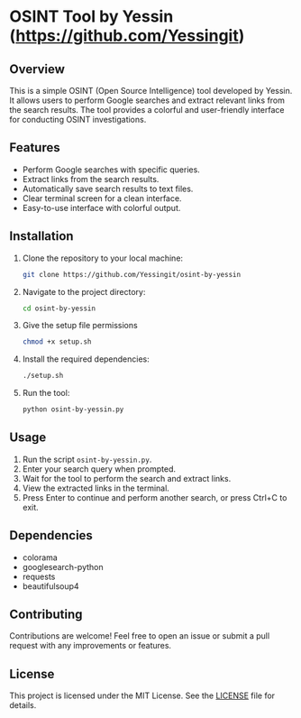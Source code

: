 # OSINT Tool by Yessin (https://github.com/Yessingit)

## Overview

This is a simple OSINT (Open Source Intelligence) tool developed by Yessin. It allows users to perform Google searches and extract relevant links from the search results. The tool provides a colorful and user-friendly interface for conducting OSINT investigations.

## Features

- Perform Google searches with specific queries.
- Extract links from the search results.
- Automatically save search results to text files.
- Clear terminal screen for a clean interface.
- Easy-to-use interface with colorful output.

## Installation

1. Clone the repository to your local machine:

    ```bash
    git clone https://github.com/Yessingit/osint-by-yessin
    ```

2. Navigate to the project directory:

    ```bash
    cd osint-by-yessin
    ```

3. Give the setup file permissions

    ```bash
    chmod +x setup.sh
    ```

4. Install the required dependencies:

    ```bash
    ./setup.sh
    ```

5. Run the tool:

    ```bash
    python osint-by-yessin.py
    ```

## Usage

1. Run the script `osint-by-yessin.py`.
2. Enter your search query when prompted.
3. Wait for the tool to perform the search and extract links.
4. View the extracted links in the terminal.
5. Press Enter to continue and perform another search, or press Ctrl+C to exit.

## Dependencies

- colorama
- googlesearch-python
- requests
- beautifulsoup4

## Contributing

Contributions are welcome! Feel free to open an issue or submit a pull request with any improvements or features.

## License

This project is licensed under the MIT License. See the [LICENSE](LICENSE) file for details.
